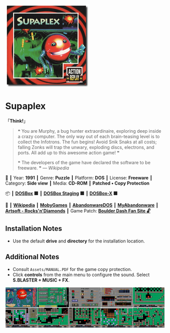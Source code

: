 ![](Thumbnail.png "application-thumbnail")

# Supaplex

「**Think!**」

> ❝ You are Murphy, a bug hunter extraordinaire, exploring deep inside a crazy computer. The only way out of each brain-teasing level is to collect the Infotrons. The fun begins! Avoid Snik Snaks at all costs; falling Zonks will trap the unwary, exploding discs, electrons, and ports. All add up to this awesome action game! ❞
>
> ❝ The developers of the game have declared the software to be freeware. ❞ — *Wikipedia*
>

📌 ┃ Year: **1991** ┃ Genre: **Puzzle** ┃ Platform: **DOS** ┃ License: **Freeware** ┃ Category: **Side view** ┃ Media: **CD-ROM** ┃ **Patched • Copy Protection** 

📦 ┃ **[DOSBox](https://www.dosbox.com/) 🟩** ┃ **[DOSBox Staging](https://dosbox-staging.github.io/) 🟩** ┃ **[DOSBox-X](https://dosbox-x.com/) 🟩** 

📎 ┃ **[Wikipedia](https://en.wikipedia.org/wiki/Supaplex)** ┃ **[MobyGames](https://www.mobygames.com/game/2106/supaplex/)** ┃ **[AbandonwareDOS](https://www.abandonwaredos.com/abandonware-game.php?abandonware=Supaplex&gid=1618)** ┃ **[MyAbandonware](https://www.myabandonware.com/game/supaplex-19v)** ┃ **[Artsoft - Rocks'n'Diamonds](https://www.artsoft.org/rocksndiamonds/)** ┃ Game Patch: **[Boulder Dash Fan Site 🔓](http://www.bd-fans.com/Supaplex.html)** 

## Installation Notes
- Use the default **drive** and **directory** for the installation location.

## Additional Notes
- Consult `Assets/MANUAL.PDF` for the game copy protection.
- Click **controls** from the main menu to configure the sound. Select **S.BLASTER + MUSIC + FX**.

![](Montage.png "Supaplex")

